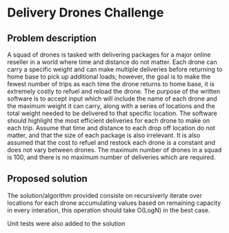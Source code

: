 # Delivery Drones Challenge

## Problem description
A squad of drones is tasked with delivering packages for a major online reseller in a world
where time and distance do not matter. Each drone can carry a specific weight and can make
multiple deliveries before returning to home base to pick up additional loads; however, the goal
is to make the fewest number of trips as each time the drone returns to home base, it is
extremely costly to refuel and reload the drone.
The purpose of the written software is to accept input which will include the name of each
drone and the maximum weight it can carry, along with a series of locations and the total weight
needed to be delivered to that specific location. The software should highlight the most efficient
deliveries for each drone to make on each trip.
Assume that time and distance to each drop off location do not matter, and that the size of
each package is also irrelevant. It is also assumed that the cost to refuel and restock each
drone is a constant and does not vary between drones. The maximum number of drones in a
squad is 100, and there is no maximum number of deliveries which are required.

## Proposed solution

The solution/algorithm provided consiste on recursiverly iterate over locations for each drone accumulating
values based on remaining capacity in every interation, this operation should take O(LogN) in the best case.

Unit tests were also added to the solution